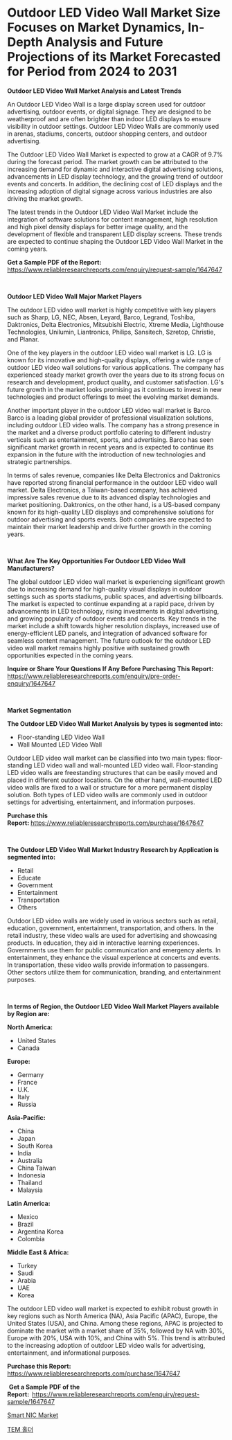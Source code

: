 <p><h1>Outdoor LED Video Wall Market Size Focuses on Market Dynamics, In-Depth Analysis and Future Projections of its Market Forecasted for Period from 2024 to 2031</h1></p><p><strong>Outdoor LED Video Wall Market Analysis and Latest Trends</strong></p>
<p><p>An Outdoor LED Video Wall is a large display screen used for outdoor advertising, outdoor events, or digital signage. They are designed to be weatherproof and are often brighter than indoor LED displays to ensure visibility in outdoor settings. Outdoor LED Video Walls are commonly used in arenas, stadiums, concerts, outdoor shopping centers, and outdoor advertising.</p><p>The Outdoor LED Video Wall Market is expected to grow at a CAGR of 9.7% during the forecast period. The market growth can be attributed to the increasing demand for dynamic and interactive digital advertising solutions, advancements in LED display technology, and the growing trend of outdoor events and concerts. In addition, the declining cost of LED displays and the increasing adoption of digital signage across various industries are also driving the market growth.</p><p>The latest trends in the Outdoor LED Video Wall Market include the integration of software solutions for content management, high resolution and high pixel density displays for better image quality, and the development of flexible and transparent LED display screens. These trends are expected to continue shaping the Outdoor LED Video Wall Market in the coming years.</p></p>
<p><strong>Get a Sample PDF of the Report:&nbsp;</strong> <a href="https://www.reliableresearchreports.com/enquiry/request-sample/1647647">https://www.reliableresearchreports.com/enquiry/request-sample/1647647</a></p>
<p>&nbsp;</p>
<p><strong>Outdoor LED Video Wall Major Market Players</strong></p>
<p><p>The outdoor LED video wall market is highly competitive with key players such as Sharp, LG, NEC, Absen, Leyard, Barco, Legrand, Toshiba, Daktronics, Delta Electronics, Mitsubishi Electric, Xtreme Media, Lighthouse Technologies, Unilumin, Liantronics, Philips, Sansitech, Szretop, Christie, and Planar.</p><p>One of the key players in the outdoor LED video wall market is LG. LG is known for its innovative and high-quality displays, offering a wide range of outdoor LED video wall solutions for various applications. The company has experienced steady market growth over the years due to its strong focus on research and development, product quality, and customer satisfaction. LG's future growth in the market looks promising as it continues to invest in new technologies and product offerings to meet the evolving market demands.</p><p>Another important player in the outdoor LED video wall market is Barco. Barco is a leading global provider of professional visualization solutions, including outdoor LED video walls. The company has a strong presence in the market and a diverse product portfolio catering to different industry verticals such as entertainment, sports, and advertising. Barco has seen significant market growth in recent years and is expected to continue its expansion in the future with the introduction of new technologies and strategic partnerships.</p><p>In terms of sales revenue, companies like Delta Electronics and Daktronics have reported strong financial performance in the outdoor LED video wall market. Delta Electronics, a Taiwan-based company, has achieved impressive sales revenue due to its advanced display technologies and market positioning. Daktronics, on the other hand, is a US-based company known for its high-quality LED displays and comprehensive solutions for outdoor advertising and sports events. Both companies are expected to maintain their market leadership and drive further growth in the coming years.</p></p>
<p>&nbsp;</p>
<p><strong>What Are The Key Opportunities For Outdoor LED Video Wall Manufacturers?</strong></p>
<p><p>The global outdoor LED video wall market is experiencing significant growth due to increasing demand for high-quality visual displays in outdoor settings such as sports stadiums, public spaces, and advertising billboards. The market is expected to continue expanding at a rapid pace, driven by advancements in LED technology, rising investments in digital advertising, and growing popularity of outdoor events and concerts. Key trends in the market include a shift towards higher resolution displays, increased use of energy-efficient LED panels, and integration of advanced software for seamless content management. The future outlook for the outdoor LED video wall market remains highly positive with sustained growth opportunities expected in the coming years.</p></p>
<p><strong>Inquire or Share Your Questions If Any Before Purchasing This Report:</strong> <a href="https://www.reliableresearchreports.com/enquiry/pre-order-enquiry/1647647">https://www.reliableresearchreports.com/enquiry/pre-order-enquiry/1647647</a></p>
<p>&nbsp;</p>
<p><strong>Market Segmentation</strong></p>
<p><strong>The Outdoor LED Video Wall Market Analysis by types is segmented into:</strong></p>
<p><ul><li>Floor-standing LED Video Wall</li><li>Wall Mounted LED Video Wall</li></ul></p>
<p><p>Outdoor LED video wall market can be classified into two main types: floor-standing LED video wall and wall-mounted LED video wall. Floor-standing LED video walls are freestanding structures that can be easily moved and placed in different outdoor locations. On the other hand, wall-mounted LED video walls are fixed to a wall or structure for a more permanent display solution. Both types of LED video walls are commonly used in outdoor settings for advertising, entertainment, and information purposes.</p></p>
<p><strong>Purchase this Report:&nbsp;</strong><a href="https://www.reliableresearchreports.com/purchase/1647647">https://www.reliableresearchreports.com/purchase/1647647</a></p>
<p>&nbsp;</p>
<p><strong>The Outdoor LED Video Wall Market Industry Research by Application is segmented into:</strong></p>
<p><ul><li>Retail</li><li>Educate</li><li>Government</li><li>Entertainment</li><li>Transportation</li><li>Others</li></ul></p>
<p><p>Outdoor LED video walls are widely used in various sectors such as retail, education, government, entertainment, transportation, and others. In the retail industry, these video walls are used for advertising and showcasing products. In education, they aid in interactive learning experiences. Governments use them for public communication and emergency alerts. In entertainment, they enhance the visual experience at concerts and events. In transportation, these video walls provide information to passengers. Other sectors utilize them for communication, branding, and entertainment purposes.</p></p>
<p>&nbsp;</p>
<p><strong>In terms of Region, the Outdoor LED Video Wall Market Players available by Region are:</strong></p>
<p>
    <p> <strong> North America: </strong>
        <ul>
            <li>United States</li>
            <li>Canada</li>
        </ul>
        </p> 
    <p> <strong> Europe: </strong>
        <ul>
            <li>Germany</li>
            <li>France</li>
            <li>U.K.</li>
            <li>Italy</li>
            <li>Russia</li>
        </ul>
        </p> 
    <p> <strong> Asia-Pacific: </strong>
        <ul>
            <li>China</li>
            <li>Japan</li>
            <li>South Korea</li>
            <li>India</li>
            <li>Australia</li>
            <li>China Taiwan</li>
            <li>Indonesia</li>
            <li>Thailand</li>
            <li>Malaysia</li>
        </ul>
        </p> 
    <p> <strong> Latin America: </strong>
        <ul>
            <li>Mexico</li>
            <li>Brazil</li>
            <li>Argentina Korea</li>
            <li>Colombia</li>
        </ul>
        </p> 
    <p> <strong> Middle East & Africa: </strong>
        <ul>
            <li>Turkey</li>
            <li>Saudi</li>
            <li>Arabia</li>
            <li>UAE</li>
            <li>Korea</li>
        </ul>
    </p>
    </p>
<p><p>The outdoor LED video wall market is expected to exhibit robust growth in key regions such as North America (NA), Asia Pacific (APAC), Europe, the United States (USA), and China. Among these regions, APAC is projected to dominate the market with a market share of 35%, followed by NA with 30%, Europe with 20%, USA with 10%, and China with 5%. This trend is attributed to the increasing adoption of outdoor LED video walls for advertising, entertainment, and informational purposes.</p></p>
<p><strong>Purchase this Report: </strong><a href="https://www.reliableresearchreports.com/purchase/1647647">https://www.reliableresearchreports.com/purchase/1647647</a></p>
<p>&nbsp;<strong>Get a Sample PDF of the Report:&nbsp;&nbsp;</strong><a href="https://www.reliableresearchreports.com/enquiry/request-sample/1647647">https://www.reliableresearchreports.com/enquiry/request-sample/1647647</a></p>
<p><strong></strong></p>
<p><p><a href="https://github.com/JameTravis/Market-Research-Report-List-4/blob/main/smart-nic-market.md">Smart NIC Market</a></p><p><a href="https://github.com/laholand/Market-Research-Report-List-3/blob/main/122609410141.md">TEM 홀더</a></p></p>